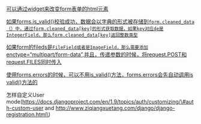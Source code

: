 [可以通过widget来改变form表单的html元素](https://docs.djangoproject.com/en/1.8/topics/forms/)

[如果forms.is\_valid\(\)校验成功，数据会以字典的形式被存储到`form.cleaned_data（）中，通过form.cleaned_data[key]的形式获取数据，如果key对应de是IntegerField，那么form.cleaned_data[key]返回整数类型`](https://docs.djangoproject.com/en/1.8/topics/forms/)

[如果form的fileds是`FileField或者是ImageField，那么需要添加`enctype=“multipart/form-data”,并且，传递参数的时候，将request.POST和request.FILES同时传入](https://docs.djangoproject.com/en/1.8/ref/forms/api/#binding-uploaded-files)

[使用forms.errors的时候，可以不用is\_valid\(\)方法，forms.errors会先自动调用is valid\(\)方法的](https://docs.djangoproject.com/en/1.8/ref/forms/api/#binding-uploaded-files)

怎样自定义User mode\(https://docs.djangoproject.com/en/1.9/topics/auth/customizing/\#auth-custom-user and http://www.ziqiangxuetang.com/django/django-registration.html\)

